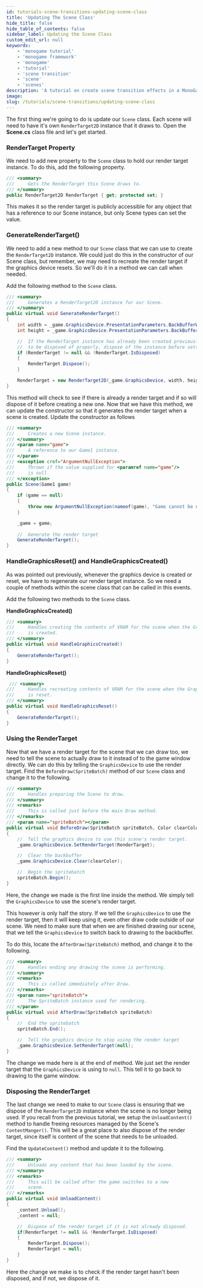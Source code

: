 ```yaml
---
id: tutorials-scene-transitions-updating-scene-class
title: 'Updating The Scene Class'
hide_title: false
hide_table_of_contents: false
sidebar_label: Updating the Scene Class
custom_edit_url: null
keywords:
    - 'monogame tutorial'
    - 'monogame framework'
    - 'monogame'
    - 'tutorial'
    - 'scene transition'
    - 'scene'
    - 'scenes'
description: 'A tutorial on create scene transition effects in a MonoGame project.'
image:
slug: /tutorials/scene-transitions/updating-scene-class
---
```


The first thing we're going to do is update our `Scene` class.  Each scene will need to have it's own `RenderTarget2D` instance that it draws to.  Open the **Scene.cs** class file and let's get started.

### RenderTarget Property
We need to add new property to the `Scene` class to hold our render target instance. To do this, add the following property.

```csharp
/// <summary>
///     Gets the RenderTarget this Scene draws to.
/// </summary>
public RenderTarget2D RenderTarget { get; protected set; }
```

This makes it so the render target is publicly accessible for any object that has a reference to our Scene instance, but only Scene types can set the value.

### GenerateRenderTarget()
We need to add a new method to our `Scene` class that we can use to create the `RenderTarget2D` instance.  We could just do this in the constructor of our Scene class, but remember, we may need to recreate the render target if the graphics device resets.  So we'll do it in a method we can call when needed.

Add the following method to the `Scene` class.

```csharp
/// <summary>
///     Generates a RenderTarget2D instance for our Scene.
/// </summary>
public virtual void GenerateRenderTarget()
{
    int width = _game.GraphicsDevice.PresentationParameters.BackBufferWidth;
    int height = _game.GraphicsDevice.PresentationParameters.BackBufferHeight;

    //  If the RenderTarget instance has already been created previously but has yet
    //  to be disposed of properly, dispose of the instance before setting a new one.
    if (RenderTarget != null && !RenderTarget.IsDisposed)
    {
        RenderTarget.Dispose();
    }

    RenderTarget = new RenderTarget2D(_game.GraphicsDevice, width, height);
}
```

This method will check to see if there is already a render target and if so will dispose of it before creating a new one. Now that we have this method, we can update the constructor so that it generates the render target when a scene is created.  Update the constructor as follows

```csharp
/// <summary>
///     Creates a new Scene instance.
/// </summary>
/// <param name="game">
///     A reference to our Game1 instance.
/// </param>
/// <exception cref="ArgumentNullException">
///     Thrown if the value supplied for <paramref name="game"/> 
///     is null
/// </exception>
public Scene(Game1 game)
{
    if (game == null)
    {
        throw new ArgumentNullException(nameof(game), "Game cannot be null!");
    }

    _game = game;
    
    //  Generate the render target
    GenerateRenderTarget();
}
```

### HandleGraphicsReset() and HandleGraphicsCreated()
As was pointed out previously, whenever the graphics device is created or reset, we have to regenerate our render target instance.  So we need a couple of methods within the scene class that can be called in this events.  

Add the following two methods to the `Scene` class.

**HandleGraphicsCreated()**
```csharp
/// <summary>
///     Handles creating the contents of VRAM for the scene when the GraphicsDevice
///     is created.
/// </summary>
public virtual void HandleGraphicsCreated()
{
    GenerateRenderTarget();
}
```

**HandleGraphicsReset()**
```csharp
 /// <summary>
///     Handles recreating contents of VRAM for the scene when the GraphicsDevice
///     is reset.
/// </summary>
public virtual void HandleGraphicsReset()
{
    GenerateRenderTarget();
}
```

### Using the RenderTarget
Now that we have a render target for the scene that we can draw too, we need to tell the scene to actually draw to it instead of to the game window directly. We can do this by telling the `GraphicsDevice` to use the render target.  Find the `BeforeDraw(SpriteBatch)` method of our `Scene` class and change it to the following.

```csharp
/// <summary>
///     Handles preparing the Scene to draw.
/// </summary>
/// <remarks>
///     This is called just before the main Draw method.
/// </remarks>
/// <param name="spriteBatch"></param>
public virtual void BeforeDraw(SpriteBatch spriteBatch, Color clearColor)
{
    //  Tell the graphics device to use this scene's render target.
    _game.GraphicsDevice.SetRenderTarget(RenderTarget);

    //  Clear the backbuffer
    _game.GraphicsDevice.Clear(clearColor);

    //  Begin the spritebatch
    spriteBatch.Begin();
}
```

Here, the change we made is the first line inside the method.  We simply tell the `GraphicsDevice` to use the scene's render target.  

This however is only half the story.  If we tell the `GraphicsDevice` to use the render target, then it will keep using it, even other draw code outside of our scene. We need to make sure that when we are finished drawing our scene, that we tell the `GraphicsDevice` to switch back to drawing to the backbuffer. 

To do this, locate the `AfterDraw(SpriteBatch)` method, and change it to the following.

```csharp
/// <summary>
///     Handles ending any drawing the scene is performing.
/// </summary>
/// <remarks>
///     This is called immediately after Draw.
/// </remarks>
/// <param name="spriteBatch">
///     The SpriteBatch instance used for rendering.
/// </param>
public virtual void AfterDraw(SpriteBatch spriteBatch)
{
    //  End the spritebatch
    spriteBatch.End();

    //  Tell the graphics device to stop using the render target
    _game.GraphicsDevice.SetRenderTarget(null);
}
```

The change we made here is at the end of method. We just set the render target that the `GraphicsDevice` is using to `null`.  This tell it to go back to drawing to the game window.

### Disposing the RenderTarget
The last change we need to make to our `Scene` class is ensuring that we dispose of the `RenderTarget2D` instance when the scene is no longer being used.  If you recall from the previous tutorial, we setup the `UnloadContent()` method to handle freeing resources managed by the Scene's `ContentManger()`.  This will be a great place to also dispose of the render target, since itself is content of the scene that needs to be unloaded.

Find the `UpdateContent()` method and update it to the following.

```csharp
/// <summary>
///     Unloads any content that has been loaded by the scene.
/// </summary>
/// <remarks>
///     This will be called after the game switches to a new
///     scene.
/// </remarks>
public virtual void UnloadContent()
{
    _content.Unload();
    _content = null;

    //  Dispose of the render target if it is not already disposed.
    if(RenderTarget != null && !RenderTarget.IsDisposed)
    {
        RenderTarget.Dispose();
        RenderTarget = null;
    }
}
```

Here the change we make is to check if the render target hasn't been disposed, and if not, we dispose of it.